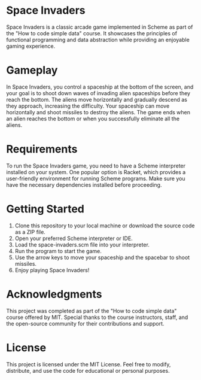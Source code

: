 # Space Invaders
Space Invaders is a classic arcade game implemented in Scheme as part of the "How to code simple data" course. It showcases the principles of functional programming and data abstraction while providing an enjoyable gaming experience.

# Gameplay
In Space Invaders, you control a spaceship at the bottom of the screen, and your goal is to shoot down waves of invading alien spaceships before they reach the bottom. The aliens move horizontally and gradually descend as they approach, increasing the difficulty. Your spaceship can move horizontally and shoot missiles to destroy the aliens. The game ends when an alien reaches the bottom or when you successfully eliminate all the aliens.

# Requirements
To run the Space Invaders game, you need to have a Scheme interpreter installed on your system. One popular option is Racket, which provides a user-friendly environment for running Scheme programs. Make sure you have the necessary dependencies installed before proceeding.

# Getting Started
1. Clone this repository to your local machine or download the source code as a ZIP file.
2. Open your preferred Scheme interpreter or IDE.
3. Load the space-invaders.scm file into your interpreter.
4. Run the program to start the game.
5. Use the arrow keys to move your spaceship and the spacebar to shoot missiles.
6. Enjoy playing Space Invaders!

# Acknowledgments
This project was completed as part of the "How to code simple data" course offered by MIT. Special thanks to the course instructors, staff, and the open-source community for their contributions and support.

# License
This project is licensed under the MIT License. Feel free to modify, distribute, and use the code for educational or personal purposes.
